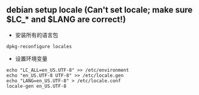 ## debian setup locale (Can't set locale; make sure $LC_* and $LANG are correct!)



-   安装所有的语言包

```shell
dpkg-reconfigure locales
```



-   设置环境变量

```shell
echo "LC_ALL=en_US.UTF-8" >> /etc/environment
echo "en_US.UTF-8 UTF-8" >> /etc/locale.gen
echo "LANG=en_US.UTF-8" > /etc/locale.conf
locale-gen en_US.UTF-8
```

